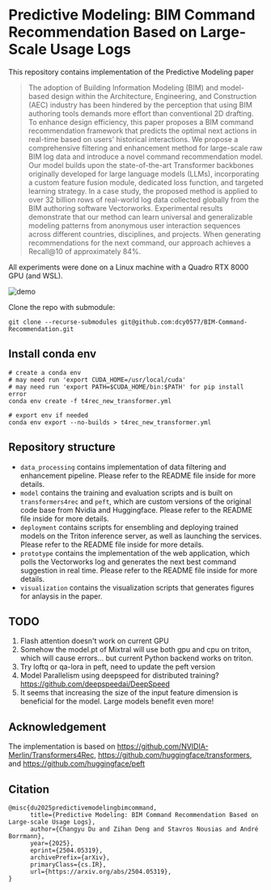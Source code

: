 # Predictive Modeling: BIM Command Recommendation Based on Large-Scale Usage Logs
This repository contains implementation of the Predictive Modeling paper

>The adoption of Building Information Modeling (BIM) and model-based design within the Architecture, Engineering, and Construction (AEC) industry has been hindered by the perception that using BIM authoring tools demands more effort than conventional 2D drafting. To enhance design efficiency, this paper proposes a BIM command recommendation framework that predicts the optimal next actions in real-time based on users' historical interactions. We propose a comprehensive filtering and enhancement method for large-scale raw BIM log data and introduce a novel command recommendation model. Our model builds upon the state-of-the-art Transformer backbones originally developed for large language models (LLMs), incorporating a custom feature fusion module, dedicated loss function, and targeted learning strategy. In a case study, the proposed method is applied to over 32 billion rows of real-world log data collected globally from the BIM authoring software Vectorworks. Experimental results demonstrate that our method can learn universal and generalizable modeling patterns from anonymous user interaction sequences across different countries, disciplines, and projects. When generating recommendations for the next command, our approach achieves a Recall@10 of approximately 84%.

All experiments were done on a Linux machine with a Quadro RTX 8000 GPU (and WSL).

![demo](command_prediction.gif)

Clone the repo with submodule:
```
git clone --recurse-submodules git@github.com:dcy0577/BIM-Command-Recommendation.git
```

## Install conda env

```
# create a conda env
# may need run 'export CUDA_HOME=/usr/local/cuda'
# may need run 'export PATH=$CUDA_HOME/bin:$PATH' for pip install error
conda env create -f t4rec_new_transformer.yml

# export env if needed
conda env export --no-builds > t4rec_new_transformer.yml
```

## Repository structure

- `data_processing` contains implementation of data filtering and enhancement pipeline. Please refer to the README file inside for more details.
- `model` contains the training and evaluation scripts and is built on `transformers4rec` and `peft`, which are custom versions of the original code base from Nvidia and Huggingface. Please refer to the README file inside for more details.
- `deployment` contains scripts for ensembling and deploying trained models on the Triton inference server, as well as launching the services. Please refer to the README file inside for more details.
- `prototype` contains the implementation of the web application, which polls the Vectorworks log and generates the next best command suggestion in real time. Please refer to the README file inside for more details.
- `visualization` contains the visualization scripts that generates figures for anlaysis in the paper.


## TODO
1. Flash attention doesn't work on current GPU
2. Somehow the model.pt of Mixtral will use both gpu and cpu on triton, which will cause errors... but current Python backend works on triton.
3. Try loftq or qa-lora in peft, need to update the peft version
4. Model Parallelism using deepspeed for distributed training? https://github.com/deepspeedai/DeepSpeed
4. It seems that increasing the size of the input feature dimension is beneficial for the model. Large models benefit even more!


## Acknowledgement
The implementation is based on https://github.com/NVIDIA-Merlin/Transformers4Rec, https://github.com/huggingface/transformers, and https://github.com/huggingface/peft 

## Citation
```
@misc{du2025predictivemodelingbimcommand,
      title={Predictive Modeling: BIM Command Recommendation Based on Large-scale Usage Logs}, 
      author={Changyu Du and Zihan Deng and Stavros Nousias and André Borrmann},
      year={2025},
      eprint={2504.05319},
      archivePrefix={arXiv},
      primaryClass={cs.IR},
      url={https://arxiv.org/abs/2504.05319}, 
}
```